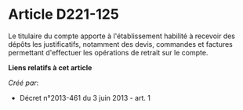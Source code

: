 # Article D221-125

Le titulaire du compte apporte à l'établissement habilité à recevoir des dépôts les justificatifs, notamment des devis,
commandes et factures permettant d'effectuer les opérations de retrait sur le compte.

**Liens relatifs à cet article**

_Créé par_:

  - Décret n°2013-461 du 3 juin 2013 - art. 1
